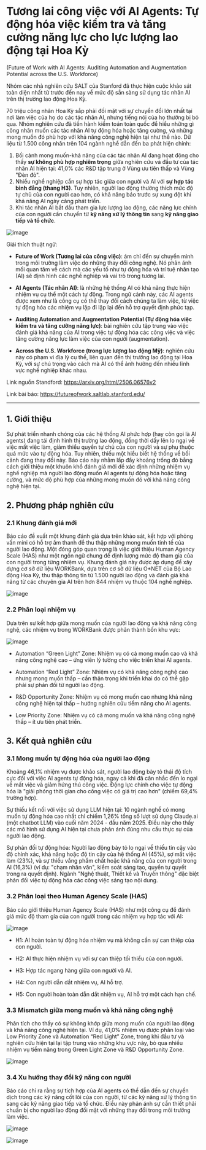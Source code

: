 # Tương lai công việc với AI Agents: Tự động hóa việc kiểm tra và tăng cường năng lực cho lực lượng lao động tại Hoa Kỳ
(Future of Work with AI Agents: Auditing Automation and Augmentation Potential across the U.S. Workforce)

Nhóm các nhà nghiên cứu SALT của Stanford đã thực hiện cuộc khảo sát toàn diện nhất từ ​​trước đến nay về mức độ sẵn sàng sử dụng tác nhân AI trên thị trường lao động Hoa Kỳ.

70 triệu công nhân Hoa Kỳ sắp phải đối mặt với sự chuyển đổi lớn nhất tại nơi làm việc của họ do các tác nhân AI, nhưng tiếng nói của họ thường bị bỏ qua. Nhóm nghiên cứu đã tiến hành kiểm toán toàn quốc để hiểu những gì công nhân muốn các tác nhân AI tự động hóa hoặc tăng cường, và những mong muốn đó phù hợp với khả năng công nghệ hiện tại như thế nào. Dữ liệu từ 1.500 công nhân trên 104 ngành nghề dẫn đến ba phát hiện chính:
1. Bối cảnh mong muốn-khả năng của các tác nhân AI đang hoạt động cho thấy **sự không phù hợp nghiêm trọng** giữa nghiên cứu và đầu tư của tác nhân AI hiện tại: 41,0% các R&D tập trung ở Vùng ưu tiên thấp và Vùng "Đèn đỏ".
2. Nhiều nghề nghiệp cần sự hợp tác giữa con người và AI với **sự hợp tác bình đẳng (thang H3)**. Tuy nhiên, người lao động thường thích mức độ tự chủ của con người cao hơn, có khả năng báo trước sự xung đột khi khả năng AI ngày càng phát triển.
3. Khi tác nhân AI bắt đầu tham gia lực lượng lao động, các năng lực chính của con người cần chuyển từ **kỹ năng xử lý thông tin** sang **kỹ năng giao tiếp và tổ chức**.

![image](https://github.com/user-attachments/assets/602e8f95-2532-4334-a1e8-4fa726bacf8c)

Giải thích thuật ngữ:

- **Future of Work (Tương lai của công việc)**: ám chỉ đến sự chuyển mình trong môi trường làm việc do những thay đổi công nghệ. Nó phản ánh mối quan tâm về cách mà các yếu tố như tự động hóa và trí tuệ nhân tạo (AI) sẽ định hình các nghề nghiệp và vai trò trong tương lai.

- **AI Agents (Tác nhân AI)**: là những hệ thống AI có khả năng thực hiện nhiệm vụ cụ thể một cách tự động. Trong ngữ cảnh này, các AI agents được xem như là công cụ có thể thay đổi cách chúng ta làm việc, từ việc tự động hóa các nhiệm vụ lặp đi lặp lại đến hỗ trợ quyết định phức tạp.

- **Auditing Automation and Augmentation Potential (Tự động hóa việc kiểm tra và tăng cường năng lực)**: bài nghiên cứu tập trung vào việc đánh giá khả năng của AI trong việc tự động hóa các công việc và việc tăng cường năng lực làm việc của con người (augmentation).

- **Across the U.S. Workforce (trong lực lượng lao động Mỹ)**: nghiên cứu này có phạm vi địa lý cụ thể, liên quan đến thị trường lao động tại Hoa Kỳ, với sự chú trọng vào cách mà AI có thể ảnh hưởng đến nhiều lĩnh vực nghề nghiệp khác nhau.

Link nguồn Standford: https://arxiv.org/html/2506.06576v2

Link bài báo: https://futureofwork.saltlab.stanford.edu/

---
## 1. Giới thiệu
Sự phát triển nhanh chóng của các hệ thống AI phức hợp (hay còn gọi là AI agents) đang tái định hình thị trường lao động, đồng thời dấy lên lo ngại về việc mất việc làm, giảm thiểu quyền tự chủ của con người và sự phụ thuộc quá mức vào tự động hóa. Tuy nhiên, thiếu một hiểu biết hệ thống về bối cảnh đang thay đổi này. Báo cáo này nhằm lấp đầy khoảng trống đó bằng cách giới thiệu một khuôn khổ đánh giá mới để xác định những nhiệm vụ nghề nghiệp mà người lao động muốn AI agents tự động hóa hoặc tăng cường, và mức độ phù hợp của những mong muốn đó với khả năng công nghệ hiện tại.

## 2. Phương pháp nghiên cứu
### 2.1 Khung đánh giá mới
Báo cáo đề xuất một khung đánh giá dựa trên khảo sát, kết hợp với phỏng vấn mini có hỗ trợ âm thanh để thu thập những mong muốn tinh tế của người lao động. Một đóng góp quan trọng là việc giới thiệu Human Agency Scale (HAS) như một ngôn ngữ chung để định lượng mức độ tham gia của con người trong từng nhiệm vụ. Khung đánh giá này được áp dụng để xây dựng cơ sở dữ liệu WORKBank, dựa trên cơ sở dữ liệu O*NET của Bộ Lao động Hoa Kỳ, thu thập thông tin từ 1.500 người lao động và đánh giá khả năng từ các chuyên gia AI trên hơn 844 nhiệm vụ thuộc 104 nghề nghiệp.

![image](https://github.com/user-attachments/assets/b613592e-4460-46a8-b52a-28bb66fd5b92)

### 2.2 Phân loại nhiệm vụ
Dựa trên sự kết hợp giữa mong muốn của người lao động và khả năng công nghệ, các nhiệm vụ trong WORKBank được phân thành bốn khu vực:

![image](https://github.com/user-attachments/assets/1b764222-b38b-4816-aeaf-0c2ed1da9f5c)

- Automation “Green Light” Zone: Nhiệm vụ có cả mong muốn cao và khả năng công nghệ cao – ứng viên lý tưởng cho việc triển khai AI agents.

- Automation “Red Light” Zone: Nhiệm vụ có khả năng công nghệ cao nhưng mong muốn thấp – cần thận trọng khi triển khai do có thể gặp phải sự phản đối từ người lao động.

- R&D Opportunity Zone: Nhiệm vụ có mong muốn cao nhưng khả năng công nghệ hiện tại thấp – hướng nghiên cứu tiềm năng cho AI agents.

- Low Priority Zone: Nhiệm vụ có cả mong muốn và khả năng công nghệ thấp – ít ưu tiên phát triển.

## 3. Kết quả nghiên cứu
### 3.1 Mong muốn tự động hóa của người lao động
Khoảng 46,1% nhiệm vụ được khảo sát, người lao động bày tỏ thái độ tích cực đối với việc AI agents tự động hóa, ngay cả khi đã cân nhắc đến lo ngại về mất việc và giảm hứng thú công việc. Động lực chính cho việc tự động hóa là "giải phóng thời gian cho công việc có giá trị cao hơn" (chiếm 69,4% trường hợp).

Sự thiếu kết nối với việc sử dụng LLM hiện tại: 10 ngành nghề có mong muốn tự động hóa cao nhất chỉ chiếm 1,26% tổng số lượt sử dụng Claude.ai (một chatbot LLM) vào cuối năm 2024 - đầu năm 2025. Điều này cho thấy các mô hình sử dụng AI hiện tại chưa phản ánh đúng nhu cầu thực sự của người lao động.

Sự phản đối tự động hóa: Người lao động bày tỏ lo ngại về thiếu tin cậy vào độ chính xác, khả năng hoặc độ tin cậy của hệ thống AI (45%), sợ mất việc làm (23%), và sự thiếu vắng phẩm chất hoặc khả năng của con người trong AI (16,3%) (ví dụ: "chạm nhân văn", kiểm soát sáng tạo, quyền tự quyết trong ra quyết định). Ngành "Nghệ thuật, Thiết kế và Truyền thông" đặc biệt phản đối việc tự động hóa các công việc sáng tạo nội dung.

### 3.2 Phân loại theo Human Agency Scale (HAS)
Báo cáo giới thiệu Human Agency Scale (HAS) như một công cụ để đánh giá mức độ tham gia của con người trong các nhiệm vụ hợp tác với AI:

![image](https://github.com/user-attachments/assets/e3f2666a-00df-45fe-9fc5-bac7e4d163ed)

- H1: AI hoàn toàn tự động hóa nhiệm vụ mà không cần sự can thiệp của con người.

- H2: AI thực hiện nhiệm vụ với sự can thiệp tối thiểu của con người.

- H3: Hợp tác ngang hàng giữa con người và AI.

- H4: Con người dẫn dắt nhiệm vụ, AI hỗ trợ.

- H5: Con người hoàn toàn dẫn dắt nhiệm vụ, AI hỗ trợ một cách hạn chế.

### 3.3 Mismatch giữa mong muốn và khả năng công nghệ
Phân tích cho thấy có sự không khớp giữa mong muốn của người lao động và khả năng công nghệ hiện tại. Ví dụ, 41,0% nhiệm vụ được phân loại vào Low Priority Zone và Automation “Red Light” Zone, trong khi đầu tư và nghiên cứu hiện tại lại tập trung vào những khu vực này, bỏ qua nhiều nhiệm vụ tiềm năng trong Green Light Zone và R&D Opportunity Zone.

![image](https://github.com/user-attachments/assets/4fa47fae-2ca3-44cd-8f24-59f97e817423)

### 3.4 Xu hướng thay đổi kỹ năng con người
Báo cáo chỉ ra rằng sự tích hợp của AI agents có thể dẫn đến sự chuyển dịch trong các kỹ năng cốt lõi của con người, từ các kỹ năng xử lý thông tin sang các kỹ năng giao tiếp và tổ chức. Điều này phản ánh sự cần thiết phải chuẩn bị cho người lao động đối mặt với những thay đổi trong môi trường làm việc.

![image](https://github.com/user-attachments/assets/e61b2a25-7bee-4150-b067-57ee6253793a)




![image](https://github.com/user-attachments/assets/f551159e-65b9-47fa-8627-38f8d5d49d42)

